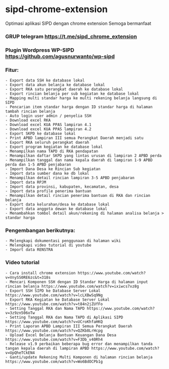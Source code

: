 # sipd-chrome-extension
Optimasi aplikasi SIPD dengan chrome extension
Semoga bermanfaat

### GRUP telegram https://t.me/sipd_chrome_extension

### Plugin Wordpress WP-SIPD https://github.com/agusnurwanto/wp-sipd

### Fitur:
	- Export data SSH ke database lokal
	- Export data akun belanja ke database lokal
	- Export RKA satu perangkat daerah ke database lokal
	- Export rincian belanja per sub kegiatan ke database lokal
	- Mapping multi standar harga ke multi rekening belanja langsung di SIPD
	- Pencarian item standar harga dengan ID standar harga di halaman tambah rincian belanja
	- Auto login user admin / penyelia SSH
	- Download excel RKA
	- Download excel KUA PPAS lampiran 4.1
	- Download excel KUA PPAS lampiran 4.2
	- Export SKPD ke database lokal
	- Print APBD lampiran III semua Perangkat Daerah menjadi satu
	- Export RKA seluruh perangkat daerah
	- Export program kegiatan ke database lokal
	- Menampilkan nama TAPD di RKA pendapatan
	- Menampilkan daftar SKPD yang lintas urusan di lampiran 2 APBD perda
	- Menampilkan tanggal dan nama kepala daerah di lampiran 1-9 APBD perda dan 1-5 APBD penjabaran
	- Import Dana Desa ke Rincian Sub kegiatan
	- Import data sumber dana ke db lokal
	- Menampilkan detail rincian lampiran 3-5 APBD penjabaran
	- Import data RPJM
	- Import data provinsi, kabupaten, kecamatan, desa
	- Import data profile penerima bantuan
	- Menampilkan detail rincian penerima bantuan di RKA dan rincian belanja
	- Export data kelurahan/desa ke database lokal
	- Export data anggota dewan ke database lokal
	- Menambahkan tombol detail akun/rekening di halaman analisa belanja > standar harga

### Pengembangan berikutnya:
	- Melengkapi dokumentasi penggunaan di halaman wiki
	- Melengkapi video tutorial di youtube
	- Import data RENSTRA

### Video tutorial
	- Cara install chrome extension https://www.youtube.com/watch?v=VnySS0RE6zc&t=318s
	- Mencari Komponen SSH dengan ID Standar Harga di halaman input rincian belanja https://www.youtube.com/watch?v=ixiwcs7xz8g
	- Export SSH SIPD ke Database Server Lokal https://www.youtube.com/watch?v=lcLXBwSq9Ng
	- Export RKA Kegiatan ke Database Server Lokal https://www.youtube.com/watch?v=t84n2jZUfFo
	- Setting Tanggal RKA dan Nama TAPD https://www.youtube.com/watch?v=3z9zn506oTw
	- Setting Tanggal RKA dan Nama TAPD di Aplikasi SIPD https://www.youtube.com/watch?v=UCroKhfaHKQ
	- Print Laporan APBD Lampiran III Semua Perangkat Daerah https://www.youtube.com/watch?v=QZKb8LrHcpg
	- Upload Excel Belanja Bantuan Keuangan Dana Desa https://www.youtube.com/watch?v=F3Db_v40Rh4
	- Release v1.9 perbaikan beberapa bug error dan menampilkan tanda tangan kepala daerah di lampiran APBD https://www.youtube.com/watch?v=UpQheTCkEN4
	- Ganti/update Rekening Multi Komponen di halaman rincian belanja https://www.youtube.com/watch?v=Wo6BdOCPb1g